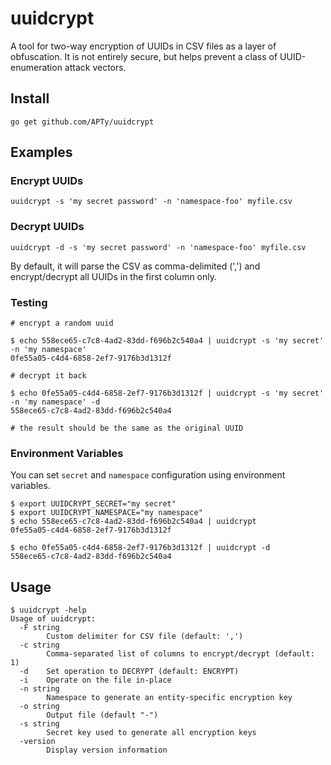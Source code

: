 # uuidcrypt
A tool for two-way encryption of UUIDs in CSV files as a layer of obfuscation. It is not entirely secure, but helps prevent a class of UUID-enumeration attack vectors.

## Install

```
go get github.com/APTy/uuidcrypt
```

## Examples

### Encrypt UUIDs
```
uuidcrypt -s 'my secret password' -n 'namespace-foo' myfile.csv
```

### Decrypt UUIDs
```
uuidcrypt -d -s 'my secret password' -n 'namespace-foo' myfile.csv
```

By default, it will parse the CSV as comma-delimited (',') and encrypt/decrypt all UUIDs in the first column only.


### Testing
```
# encrypt a random uuid

$ echo 558ece65-c7c8-4ad2-83dd-f696b2c540a4 | uuidcrypt -s 'my secret' -n 'my namespace'
0fe55a05-c4d4-6858-2ef7-9176b3d1312f

# decrypt it back

$ echo 0fe55a05-c4d4-6858-2ef7-9176b3d1312f | uuidcrypt -s 'my secret' -n 'my namespace' -d
558ece65-c7c8-4ad2-83dd-f696b2c540a4

# the result should be the same as the original UUID
```

### Environment Variables
You can set `secret` and `namespace` configuration using environment variables.

```
$ export UUIDCRYPT_SECRET="my secret"
$ export UUIDCRYPT_NAMESPACE="my namespace"
$ echo 558ece65-c7c8-4ad2-83dd-f696b2c540a4 | uuidcrypt
0fe55a05-c4d4-6858-2ef7-9176b3d1312f

$ echo 0fe55a05-c4d4-6858-2ef7-9176b3d1312f | uuidcrypt -d
558ece65-c7c8-4ad2-83dd-f696b2c540a4
```

## Usage
```
$ uuidcrypt -help
Usage of uuidcrypt:
  -F string
        Custom delimiter for CSV file (default: ',')
  -c string
        Comma-separated list of columns to encrypt/decrypt (default: 1)
  -d    Set operation to DECRYPT (default: ENCRYPT)
  -i    Operate on the file in-place
  -n string
        Namespace to generate an entity-specific encryption key
  -o string
        Output file (default "-")
  -s string
        Secret key used to generate all encryption keys
  -version
        Display version information
```
